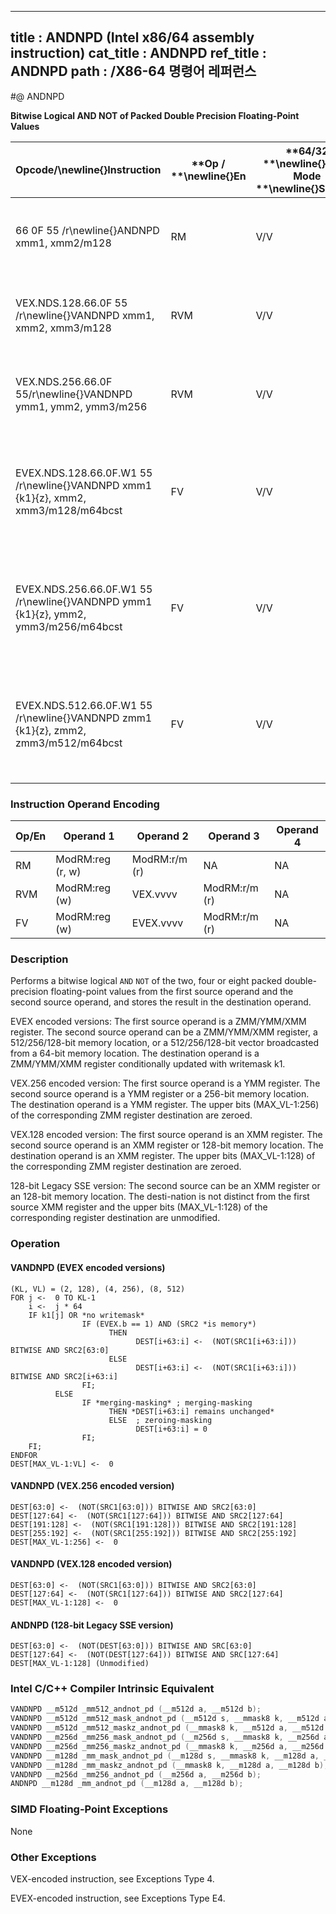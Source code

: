 ----------------------------
title : ANDNPD (Intel x86/64 assembly instruction)
cat_title : ANDNPD
ref_title : ANDNPD
path : /X86-64 명령어 레퍼런스
----------------------------
#@ ANDNPD

**Bitwise Logical AND NOT of Packed Double Precision Floating-Point Values**

|**Opcode/**\newline{}**Instruction**|**Op / **\newline{}**En**|**64/32 **\newline{}**bit Mode **\newline{}**Support**|**CPUID **\newline{}**Feature **\newline{}**Flag**|**Description**|
|------------------------------------|-------------------------|------------------------------------------------------|--------------------------------------------------|---------------|
|66 0F 55 /r\newline{}ANDNPD xmm1, xmm2/m128|RM|V/V|SSE2|Return the bitwise logical AND NOT of packed double-precision floating-point values in xmm1 and xmm2/mem. |
|VEX.NDS.128.66.0F 55 /r\newline{}VANDNPD xmm1, xmm2, xmm3/m128|RVM|V/V|AVX|Return the bitwise logical AND NOT of packed double-precision floating-point values in xmm2 and xmm3/mem. |
|VEX.NDS.256.66.0F 55/r\newline{}VANDNPD ymm1, ymm2, ymm3/m256|RVM|V/V|AVX|Return the bitwise logical AND NOT of packed double-precision floating-point values in ymm2 and ymm3/mem.|
|EVEX.NDS.128.66.0F.W1 55 /r\newline{}VANDNPD xmm1 {k1}{z}, xmm2, xmm3/m128/m64bcst|FV|V/V|AVX512VLAVX512DQ|Return the bitwise logical AND NOT of packed double-precision floating-point values in xmm2 and xmm3/m128/m64bcst subject to writemask k1.|
|EVEX.NDS.256.66.0F.W1 55 /r\newline{}VANDNPD ymm1 {k1}{z}, ymm2, ymm3/m256/m64bcst|FV|V/V|AVX512VLAVX512DQ|Return the bitwise logical AND NOT of packed double-precision floating-point values in ymm2 and ymm3/m256/m64bcst subject to writemask k1.|
|EVEX.NDS.512.66.0F.W1 55 /r\newline{}VANDNPD zmm1 {k1}{z}, zmm2, zmm3/m512/m64bcst|FV|V/V|AVX512DQ|Return the bitwise logical AND NOT of packed double-precision floating-point values in zmm2 and zmm3/m512/m64bcst subject to writemask k1.|
### Instruction Operand Encoding


|Op/En|Operand 1|Operand 2|Operand 3|Operand 4|
|-----|---------|---------|---------|---------|
|RM|ModRM:reg (r, w)|ModRM:r/m (r)|NA|NA|
|RVM|ModRM:reg (w)|VEX.vvvv|ModRM:r/m (r)|NA|
|FV|ModRM:reg (w)|EVEX.vvvv|ModRM:r/m (r)|NA|
### Description


Performs a bitwise logical `AND` `NOT` of the two, four or eight packed double-precision floating-point values from the first source operand and the second source operand, and stores the result in the destination operand.

EVEX encoded versions: The first source operand is a ZMM/YMM/XMM register. The second source operand can be a ZMM/YMM/XMM register, a 512/256/128-bit memory location, or a 512/256/128-bit vector broadcasted from a 64-bit memory location. The destination operand is a ZMM/YMM/XMM register conditionally updated with writemask k1.

VEX.256 encoded version: The first source operand is a YMM register. The second source operand is a YMM register or a 256-bit memory location. The destination operand is a YMM register. The upper bits (MAX_VL-1:256) of the corresponding ZMM register destination are zeroed.

VEX.128 encoded version: The first source operand is an XMM register. The second source operand is an XMM register or 128-bit memory location. The destination operand is an XMM register. The upper bits (MAX_VL-1:128) of the corresponding ZMM register destination are zeroed.

128-bit Legacy SSE version: The second source can be an XMM register or an 128-bit memory location. The desti-nation is not distinct from the first source XMM register and the upper bits (MAX_VL-1:128) of the corresponding register destination are unmodified.


### Operation
#### VANDNPD (EVEX encoded versions) 
```info-verb
(KL, VL) = (2, 128), (4, 256), (8, 512)
FOR j <-   0 TO KL-1
    i  <-  j * 64
    IF k1[j] OR *no writemask*
                IF (EVEX.b == 1) AND (SRC2 *is memory*)
                      THEN
                            DEST[i+63:i] <-   (NOT(SRC1[i+63:i])) BITWISE AND SRC2[63:0]
                      ELSE 
                            DEST[i+63:i]  <-  (NOT(SRC1[i+63:i])) BITWISE AND SRC2[i+63:i]
                FI;
          ELSE 
                IF *merging-masking* ; merging-masking
                      THEN *DEST[i+63:i] remains unchanged*
                      ELSE  ; zeroing-masking
                            DEST[i+63:i] = 0
                FI;
    FI;
ENDFOR
DEST[MAX_VL-1:VL]  <-  0
```
#### VANDNPD (VEX.256 encoded version)
```info-verb
DEST[63:0]  <-  (NOT(SRC1[63:0])) BITWISE AND SRC2[63:0]
DEST[127:64]  <-  (NOT(SRC1[127:64])) BITWISE AND SRC2[127:64]
DEST[191:128]  <-  (NOT(SRC1[191:128])) BITWISE AND SRC2[191:128]
DEST[255:192]  <-  (NOT(SRC1[255:192])) BITWISE AND SRC2[255:192]
DEST[MAX_VL-1:256] <-   0
```
#### VANDNPD (VEX.128 encoded version)
```info-verb
DEST[63:0] <-   (NOT(SRC1[63:0])) BITWISE AND SRC2[63:0]
DEST[127:64]  <-  (NOT(SRC1[127:64])) BITWISE AND SRC2[127:64]
DEST[MAX_VL-1:128] <-   0
```
#### ANDNPD (128-bit Legacy SSE version)
```info-verb
DEST[63:0] <-   (NOT(DEST[63:0])) BITWISE AND SRC[63:0]
DEST[127:64] <-   (NOT(DEST[127:64])) BITWISE AND SRC[127:64]
DEST[MAX_VL-1:128] (Unmodified)
```

### Intel C/C++ Compiler Intrinsic Equivalent

```cpp
VANDNPD __m512d _mm512_andnot_pd (__m512d a, __m512d b);
VANDNPD __m512d _mm512_mask_andnot_pd (__m512d s, __mmask8 k, __m512d a, __m512d b);
VANDNPD __m512d _mm512_maskz_andnot_pd (__mmask8 k, __m512d a, __m512d b);
VANDNPD __m256d _mm256_mask_andnot_pd (__m256d s, __mmask8 k, __m256d a, __m256d b);
VANDNPD __m256d _mm256_maskz_andnot_pd (__mmask8 k, __m256d a, __m256d b);
VANDNPD __m128d _mm_mask_andnot_pd (__m128d s, __mmask8 k, __m128d a, __m128d b);
VANDNPD __m128d _mm_maskz_andnot_pd (__mmask8 k, __m128d a, __m128d b);
VANDNPD __m256d _mm256_andnot_pd (__m256d a, __m256d b);
ANDNPD __m128d _mm_andnot_pd (__m128d a, __m128d b);
```
### SIMD Floating-Point Exceptions


None

### Other Exceptions


VEX-encoded instruction, see Exceptions Type 4.

EVEX-encoded instruction, see Exceptions Type E4.

